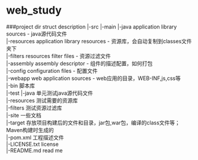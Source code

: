 # web_study
###project dir struct description
|-src
   |-main
       |-java 	    application library sources - java源代码文件         
       |-resources 	application library resources - 资源库，会自动复制到classes文件夹下       
       |-filters 	resources filter files - 资源过滤文件     
       |-assembly 	assembly descriptor - 组件的描述配置，如何打包      
       |-config 	configuration files - 配置文件  
       |-webapp 	web application sources - web应用的目录，WEB-INF,js,css等          
       |-bin 	    脚本库     
   |-test
       |-java 	    单元测试java源代码文件       
       |-resources 	测试需要的资源库        
       |-filters 	测试资源过滤库     
   |-site 	        一些文档        
|-target 	        存放项目构建后的文件和目录，jar包,war包，编译的class文件等；Maven构建时生成的     
|-pom.xml 	        工程描述文件      
|-LICENSE.txt 	    license     
|-README.md 	    read me         
